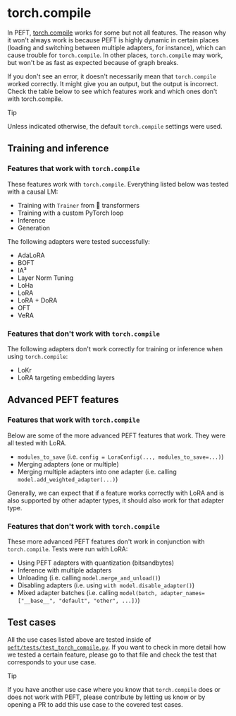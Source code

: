 <!--Copyright 2023 The HuggingFace Team. All rights reserved.

Licensed under the Apache License, Version 2.0 (the "License"); you may not use this file except in compliance with
the License. You may obtain a copy of the License at

http://www.apache.org/licenses/LICENSE-2.0

Unless required by applicable law or agreed to in writing, software distributed under the License is distributed on
an "AS IS" BASIS, WITHOUT WARRANTIES OR CONDITIONS OF ANY KIND, either express or implied. See the License for the
specific language governing permissions and limitations under the License.

⚠️ Note that this file is in Markdown but contain specific syntax for our doc-builder (similar to MDX) that may not be
rendered properly in your Markdown viewer.

-->

# torch.compile

In PEFT, [torch.compile](https://pytorch.org/tutorials/intermediate/torch_compile_tutorial.html) works for some but not all features. The reason why it won't always work is because PEFT is highly dynamic in certain places (loading and switching between multiple adapters, for instance), which can cause trouble for `torch.compile`. In other places, `torch.compile` may work, but won't be as fast as expected because of graph breaks.

If you don't see an error, it doesn't necessarily mean that `torch.compile` worked correctly. It might give you an output, but the output is incorrect. Check the table below to see which features work and which ones don't with torch.compile.

> [!TIP]
> Unless indicated otherwise, the default `torch.compile` settings were used.

## Training and inference

### Features that work with `torch.compile`

These features work with `torch.compile`. Everything listed below was tested with a causal LM:

- Training with `Trainer` from 🤗 transformers
- Training with a custom PyTorch loop
- Inference
- Generation

The following adapters were tested successfully:

- AdaLoRA
- BOFT
- IA³
- Layer Norm Tuning
- LoHa
- LoRA
- LoRA + DoRA
- OFT
- VeRA

### Features that don't work with `torch.compile`

The following adapters don't work correctly for training or inference when using `torch.compile`:

- LoKr
- LoRA targeting embedding layers

## Advanced PEFT features

### Features that work with `torch.compile`

Below are some of the more advanced PEFT features that work. They were all tested with LoRA.

- `modules_to_save` (i.e. `config = LoraConfig(..., modules_to_save=...)`)
- Merging adapters (one or multiple)
- Merging multiple adapters into one adapter (i.e. calling `model.add_weighted_adapter(...)`)

Generally, we can expect that if a feature works correctly with LoRA and is also supported by other adapter types, it should also work for that adapter type.

### Features that don't work with `torch.compile`

These more advanced PEFT features don't work in conjunction with `torch.compile`. Tests were run with LoRA:

- Using PEFT adapters with quantization (bitsandbytes)
- Inference with multiple adapters
- Unloading (i.e. calling `model.merge_and_unload()`)
- Disabling adapters (i.e. using `with model.disable_adapter()`)
- Mixed adapter batches (i.e. calling `model(batch, adapter_names=["__base__", "default", "other", ...])`)

## Test cases

All the use cases listed above are tested inside of [`peft/tests/test_torch_compile.py`](https://github.com/huggingface/peft/blob/main/tests/test_torch_compile.py). If you want to check in more detail how we tested a certain feature, please go to that file and check the test that corresponds to your use case.

> [!TIP]
> If you have another use case where you know that `torch.compile` does or does not work with PEFT, please contribute by letting us know or by opening a PR to add this use case to the covered test cases.
